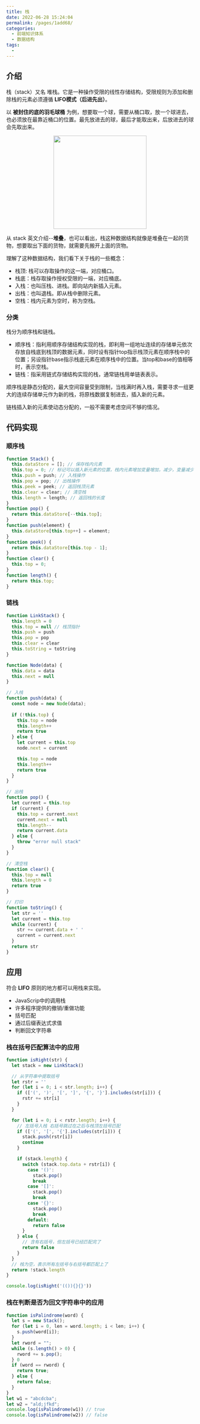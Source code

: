 ```yaml
---
title: 栈
date: 2022-06-28 15:24:04
permalink: /pages/1add68/
categories:
  - 前端知识体系
  - 数据结构
tags:
  - 
---
```


## 介绍

栈（stack）又名 堆栈。它是一种操作受限的线性存储结构，受限规则为添加和删除栈的元素必须遵循 **LIFO模式（后进先出）**。

以 **被封住的底的羽毛球桶** 为例，想要取一个球，需要从桶口取，放一个球进去，也必须放在最靠近桶口的位置。最先放进去的球，最后才能取出来，后放进去的球会先取出来。
<div align="center">
  <img height="250" src="https://cdn.jsdelivr.net/gh/GuoLiBin6/images/tech-blog/stack.png">
</div>

从 stack 英文介绍--**堆叠**，也可以看出，栈这种数据结构就像是堆叠在一起的货物，想要取出下面的货物，就需要先搬开上面的货物。

理解了这种数据结构，我们看下关于栈的一些概念：

 * 栈顶: 栈可以存取操作的这一端，对应桶口。
 * 栈底：栈存取操作授权受限的一端，对应桶底。
 * 入栈：也叫压栈、进栈。即向站内新插入元素。
 * 出栈：也叫退栈。即从栈中删除元素。
 * 空栈：栈内元素为空时，称为空栈。
  
### 分类

栈分为顺序栈和链栈。

 * 顺序栈：指利用顺序存储结构实现的栈，即利用一组地址连续的存储单元依次存放自栈底到栈顶的数据元素，同时设有指针top指示栈顶元素在顺序栈中的位置；另设指针base指示栈底元素在顺序栈中的位置。当top和base的值相等时，表示空栈。
 * 链栈：指采用链式存储结构实现的栈，通常链栈用单链表表示。

顺序栈是静态分配的，最大空间容量受到限制，当栈满时再入栈，需要寻求一组更大的连续存储单元作为新的栈，将原栈数据复制进去，插入新的元素。

链栈插入新的元素使动态分配的，一般不需要考虑空间不够的情况。

## 代码实现

### 顺序栈

```javascript
function Stack() {
  this.dataStore = []; // 保存栈内元素 
  this.top = 0; // 标记可以插入新元素的位置，栈内元素增加变量增加，减少，变量减少 
  this.push = push; // 入栈操作 
  this.pop = pop; // 出栈操作 
  this.peek = peek; // 返回栈顶元素 
  this.clear = clear; // 清空栈 
  this.length = length; // 返回栈的长度 
}
function pop() {
  return this.dataStore[--this.top];
}
function push(element) {
  this.dataStore[this.top++] = element;
}
function peek() {
  return this.dataStore[this.top - 1];
}
function clear() {
  this.top = 0;
}
function length() {
  return this.top;
}
```

### 链栈

```javascript
function LinkStack() {
  this.length = 0
  this.top = null // 栈顶指针
  this.push = push
  this.pop = pop
  this.clear = clear
  this.toString = toString
}

function Node(data) {
  this.data = data
  this.next = null
}

// 入栈
function push(data) {
  const node = new Node(data);
  
  if (!this.top) {
    this.top = node
    this.length++
    return true
  } else {
    let current = this.top
    node.next = current

    this.top = node
    this.length++
    return true
  }
}

// 出栈
function pop() {
  let current = this.top
  if (current) {
    this.top = current.next
    current.next = null
    this.length--
    return current.data
  } else {
    throw "error null stack"
  }
}

// 清空栈
function clear() {
  this.top = null
  this.length = 0
  return true
}

// 打印
function toString() {
  let str = ''
  let current = this.top
  while (current) {
    str += current.data + ' '
    current = current.next
  }
  return str
}
```

## 应用

符合 **LIFO** 原则的地方都可以用栈来实现。

 * JavaScrip中的调用栈
 * 许多程序提供的撤销/重做功能
 * 括号匹配
 * 通过后缀表达式求值
 * 判断回文字符串

### 栈在括号匹配算法中的应用

```javascript
function isRight(str) {
  let stack = new LinkStack()

  // 从字符串中提取括号
  let rstr = ''
  for (let i = 0; i < str.length; i++) {
    if (['(', ')', '[', ']', '{', '}'].includes(str[i])) {
      rstr += str[i]
    }
  }

  for (let i = 0; i < rstr.length; i++) {
    // 左括号入栈 右括号跳过在之后与栈顶左括号匹配
    if (['(', '[', '{'].includes(str[i])) {
      stack.push(rstr[i])
      continue
    }

    if (stack.length) {
      switch (stack.top.data + rstr[i]) {
        case '()':
          stack.pop()
          break
        case '[]':
          stack.pop()
          break
        case '{}':
          stack.pop()
          break
        default:
          return false
      }
    } else {
      // 含有右括号，但左括号已经匹配完了
      return false
    }
  }
  // 栈为空，表示所有左括号与右括号都匹配上了
  return !stack.length
}

console.log(isRight('(()){}{}'))
```

### 栈在判断是否为回文字符串中的应用

```javascript
function isPalindrome(word) {
  let s = new Stack();
  for (let i = 0, len = word.length; i < len; i++) {
    s.push(word[i]);
  }
  let rword = "";
  while (s.length() > 0) {
    rword += s.pop();
  } 0
  if (word == rword) {
    return true;
  } else {
    return false;
  }
}
let w1 = "abcdcba";
let w2 = "ald;jfkd";
console.log(isPalindrome(w1)) // true
console.log(isPalindrome(w2)) // false
```
